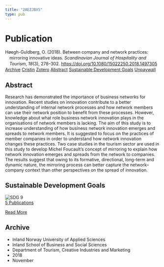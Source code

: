 ```yaml
---
title: "2AEZJBX5"
type: pub
---
```

<h1>Publication</h1>
<article id="csl-bib-container-2AEZJBX5" class="csl-bib-container">
  <div class="csl-bib-body" style="line-height: 1.35; padding-left: 1em; text-indent:-1em;">
  <div class="csl-entry">H&#xF8;egh-Guldberg, O. (2018). Between company and network practices: mirroring innovative ideas. <i>Scandinavian Journal of Hospitality and Tourism</i>, <i>18</i>(3), 278&#x2013;302. <a href="https://doi.org/10.1080/15022250.2018.1497305">https://doi.org/10.1080/15022250.2018.1497305</a></div>
</div>
  <div class="csl-bib-buttons">
    <a href="#taxonomy-article-2AEZJBX5" class="csl-bib-button">Archive</a>
    <a href="https://app.cristin.no/results/show.jsf?id=1625878" alt="Cristin URL" class="csl-bib-button">Cristin</a>
    <a href="http://zotero.org/groups/5402882/items/2AEZJBX5" alt="Zotero URL" class="csl-bib-button">Zotero</a>
    <a href="#abstract-article-2AEZJBX5" class="csl-bib-button">Abstract</a>
    <a href="#sdg-article-2AEZJBX5" class="csl-bib-button">Sustainable Development Goals</a>
    <a href="https://doi.org/10.1080/15022250.2018.1497305" class="csl-bib-button">Unpaywall</a>
  </div>
  <div id="csl-bib-meta-container-2AEZJBX5"></div>
</article>
<div id="csl-bib-meta-2AEZJBX5" class="csl-bib-meta">
  <article id="abstract-article-2AEZJBX5" class="abstract-article">
    <h1>Abstract</h1>
    Research has demonstrated the importance of business networks for innovation. Recent studies on innovation contribute to a better understanding of internal network processes and how network members can use their network position to benefit from these processes. However, knowledge about what role business network innovation plays in the organisations of network members is lacking. The aim of this study is to increase understanding of how business network innovation emerges and spreads to network members. It is suggested to focus on the practices of member companies in order to understand how network innovation changes these practices. Two case studies in the tourism sector are used in this study to develop Michel Foucault’s concept of mirroring to explain how network innovation emerges and spreads from the network to companies. The results suggest that owing to its formative, directional, long-term and dynamic nature, the mirroring process can better capture the network–company context than other perspectives on the spread of innovation.
  </article>
  <article id="sdg-article-2AEZJBX5" class="sdg-article">
    <h1>Sustainable Development Goals</h1>
    <div class="sdg-container"><div id="sdg9" class="sdg"> <img src="{{< params subfolder >}}images/sdg/sdg09_en.png" class="image" alt="SDG 9"> <div class="sdg-overlay"> <a href="{{< params subfolder >}}en/archive/?sdg=9#archive" class="sdg-publication-count"><span>5</span> Publications</a> <p><a href="https://sdgs.un.org/goals/goal9" class="sdg-read-more">Read More</a></p> </div> </div></div>
  </article>
  <article id="taxonomy-article-2AEZJBX5" class="taxonomy-article">
    <h1>Archive</h1>
    <ul>
      <li>Inland Norway University of Applied Sciences</li>
      <li>Inland School of Business and Social Sciences</li>
      <li>Department of Tourism, Creative Industries and Marketing</li>
      <li>2018</li>
      <li>November</li>
    </ul>
  </article>
</div>

